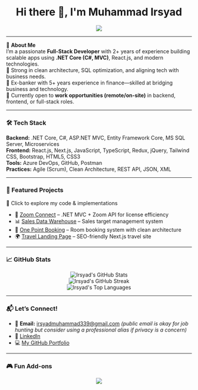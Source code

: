 <h1 align="center">Hi there 👋, I'm Muhammad Irsyad</h1>

<p align="center">
  <img src="https://readme-typing-svg.herokuapp.com?font=Fira+Code&size=20&pause=1000&color=36BCF7&center=true&vCenter=true&width=435&lines=Full-Stack+.NET+Developer;React.js+%7C+Next.js+%7C+TypeScript;Clean+Architecture+Enthusiast;Open+to+Work+Opportunities" />
</p>

---

🎯 **About Me**  
I’m a passionate **Full-Stack Developer** with 2+ years of experience building scalable apps using **.NET Core (C#, MVC)**, React.js, and modern technologies.  
🧠 Strong in clean architecture, SQL optimization, and aligning tech with business needs.  
💼 Ex-banker with 5+ years experience in finance—skilled at bridging business and technology.  
👀 Currently open to **work opportunities (remote/on-site)** in backend, frontend, or full-stack roles.

---

### 🛠 Tech Stack
**Backend:** .NET Core, C#, ASP.NET MVC, Entity Framework Core, MS SQL Server, Microservices  
**Frontend:** React.js, Next.js, JavaScript, TypeScript, Redux, jQuery, Tailwind CSS, Bootstrap, HTML5, CSS3  
**Tools:** Azure DevOps, GitHub, Postman  
**Practices:** Agile (Scrum), Clean Architecture, REST API, JSON, XML  

---

### 🌟 Featured Projects
🔗 Click to explore my code & implementations  
- 🧩 [Zoom Connect](https://github.com/MuhammadIrsyad95/zoom-connect) – .NET MVC + Zoom API for license efficiency  
- 📊 [Sales Data Warehouse](https://github.com/MuhammadIrsyad95/sales-data-warehouse) – Sales target management system  
- 🏢 [One Point Booking](https://github.com/MuhammadIrsyad95/one-point-booking) – Room booking system with clean architecture  
- 🌍 [Travel Landing Page](https://github.com/MuhammadIrsyad95/travel-landing-page) – SEO-friendly Next.js travel site  

---

### 📈 GitHub Stats
<p align="center">
  <img src="https://github-readme-stats.vercel.app/api?username=MuhammadIrsyad95&show_icons=true&theme=radical" alt="Irsyad's GitHub Stats" />
  <br/>
  <img src="https://github-readme-streak-stats.herokuapp.com/?user=MuhammadIrsyad95&theme=radical" alt="Irsyad's GitHub Streak" />
  <br/>
  <img src="https://github-readme-stats.vercel.app/api/top-langs/?username=MuhammadIrsyad95&layout=compact&theme=radical" alt="Irsyad's Top Languages" />
</p>

---

### 📬 Let’s Connect!
- 📧 **Email:** irsyadmuhammad339@gmail.com *(public email is okay for job hunting but consider using a professional alias if privacy is a concern)*  
- 💼 [LinkedIn](https://linkedin.com/in/muhammad-irsyad-204821173)  
- 💻 [My GitHub Portfolio](https://github.com/MuhammadIrsyad95)

---

### 🎮 Fun Add-ons
<p align="center">
  <img src="https://github-profile-trophy.vercel.app/?username=MuhammadIrsyad95&theme=darkhub" />
</p>

